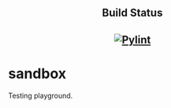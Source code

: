 <h2 align="center">Build Status<h2>

<p align="center">
<a href="https://github.com/kernelsam/sandbox/actions/workflows/shellcheck.yml">
    <img alt="Pylint" src="https://github.com/kernelsam/sandbox/actions/workflows/shellcheck.yml/badge.svg" />
</a>
</p>

# sandbox

Testing playground. 
